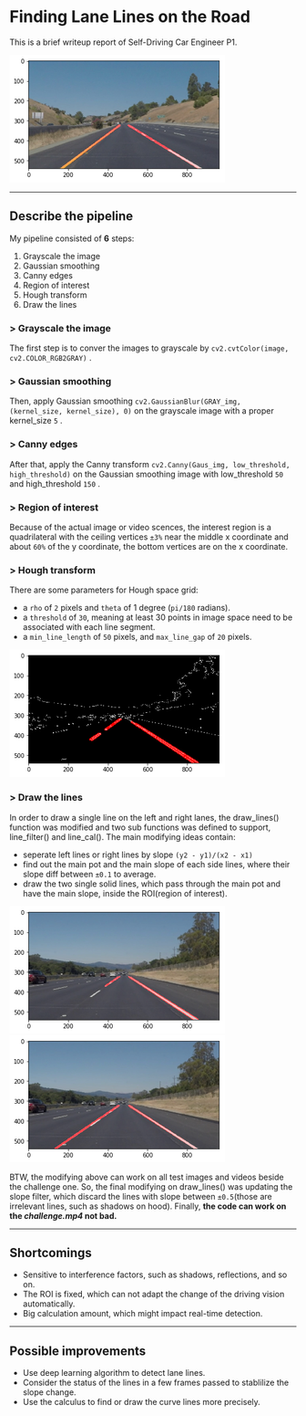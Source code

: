 # **Finding Lane Lines on the Road** 

[//]: # (Image References)
[image0]: ./img0_solidYellowCurve2.png
[image1]: ./img1_solidWhiteRight_hough.png
[image2]: ./img2_solidWhiteRight_draw.png
[image3]: ./img3_solidWhiteRight_line.png

This is a brief writeup report of Self-Driving Car Engineer P1.

![alt text][image0]

---
   

## **Describe the pipeline**

My pipeline consisted of **6** steps:
1. Grayscale the image
2. Gaussian smoothing
3. Canny edges
4. Region of interest
5. Hough transform
6. Draw the lines

### > **Grayscale the image**

The first step is to conver the images to grayscale by `cv2.cvtColor(image, cv2.COLOR_RGB2GRAY)` .

### > **Gaussian smoothing**

Then, apply Gaussian smoothing `cv2.GaussianBlur(GRAY_img, (kernel_size, kernel_size), 0)` on the grayscale image with a proper kernel_size `5` .

### > **Canny edges**

After that, apply the Canny transform `cv2.Canny(Gaus_img, low_threshold, high_threshold)` on the Gaussian smoothing image with low_threshold `50` and high_threshold `150` .

### > **Region of interest**

Because of the actual image or video scences, the interest region is a quadrilateral with the ceiling vertices `±3%` near the middle x coordinate and about `60%` of the y coordinate, the bottom vertices are on the x coordinate.

### > **Hough transform**

There are some parameters for Hough space grid:

- a `rho` of `2` pixels and `theta` of 1 degree (`pi/180` radians). 
- a `threshold` of `30`, meaning at least 30 points in image space need to be associated with each line segment. 
- a `min_line_length` of `50` pixels, and `max_line_gap` of `20` pixels.

![alt text][image1] 

### > **Draw the lines**

In order to draw a single line on the left and right lanes, the draw_lines() function was modified and two sub functions was defined to support, line_filter() and line_cal(). The main modifying ideas contain:

- seperate left lines or right lines by slope `(y2 - y1)/(x2 - x1)`
- find out the main pot and the main slope of each side lines, where their slope diff between `±0.1` to average.
- draw the two single solid lines, which pass through the main pot and have the main slope, inside the ROI(region of interest).

![alt text][image2] ![alt text][image3]

BTW, the modifying above can work on all test images and videos beside the challenge one. 
So, the final modifying on draw_lines() was updating the slope filter, which discard the lines with slope between `±0.5`(those are irrelevant lines, such as shadows on hood). 
Finally, **the code can work on the _challenge.mp4_ not bad.**
   

---
   

## **Shortcomings**

- Sensitive to interference factors, such as shadows, reflections, and so on.
- The ROI is fixed, which can not adapt the change of the driving vision automatically.
- Big calculation amount, which might impact real-time detection.
   

---
   
   
## **Possible improvements**

- Use deep learning algorithm to detect lane lines.
- Consider the status of the lines in a few frames passed to stablilize the slope change.
- Use the calculus to find or draw the curve lines more precisely.